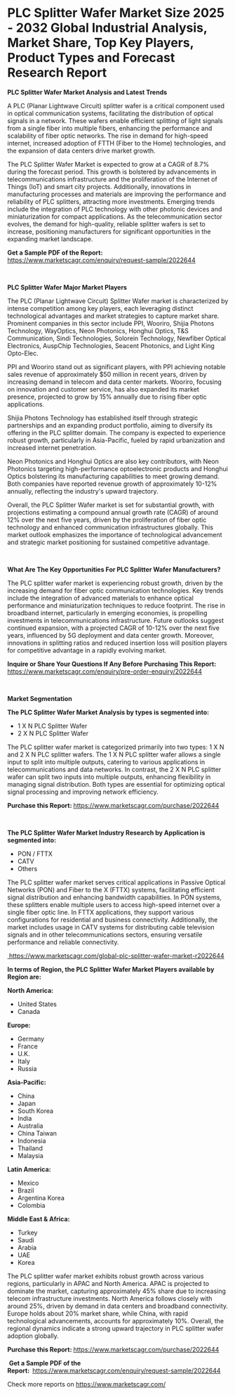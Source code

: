 <p><h1>PLC Splitter Wafer Market Size 2025 - 2032 Global Industrial Analysis, Market Share, Top Key Players, Product Types and Forecast Research Report</h1></p><p><strong>PLC Splitter Wafer Market Analysis and Latest Trends</strong></p>
<p><p>A PLC (Planar Lightwave Circuit) splitter wafer is a critical component used in optical communication systems, facilitating the distribution of optical signals in a network. These wafers enable efficient splitting of light signals from a single fiber into multiple fibers, enhancing the performance and scalability of fiber optic networks. The rise in demand for high-speed internet, increased adoption of FTTH (Fiber to the Home) technologies, and the expansion of data centers drive market growth.</p><p>The PLC Splitter Wafer Market is expected to grow at a CAGR of 8.7% during the forecast period. This growth is bolstered by advancements in telecommunications infrastructure and the proliferation of the Internet of Things (IoT) and smart city projects. Additionally, innovations in manufacturing processes and materials are improving the performance and reliability of PLC splitters, attracting more investments. Emerging trends include the integration of PLC technology with other photonic devices and miniaturization for compact applications. As the telecommunication sector evolves, the demand for high-quality, reliable splitter wafers is set to increase, positioning manufacturers for significant opportunities in the expanding market landscape.</p></p>
<p><strong>Get a Sample PDF of the Report:&nbsp;</strong> <a href="https://www.marketscagr.com/enquiry/request-sample/2022644?utm_campaign=3577&utm_medium=2&utm_source=Github&utm_content=ia&utm_term=06042025&utm_id=plc-splitter-wafer">https://www.marketscagr.com/enquiry/request-sample/2022644</a></p>
<p>&nbsp;</p>
<p><strong>PLC Splitter Wafer Major Market Players</strong></p>
<p><p>The PLC (Planar Lightwave Circuit) Splitter Wafer market is characterized by intense competition among key players, each leveraging distinct technological advantages and market strategies to capture market share. Prominent companies in this sector include PPI, Wooriro, Shijia Photons Technology, WayOptics, Neon Photonics, Honghui Optics, T&S Communication, Sindi Technologies, Solorein Technology, Newfiber Optical Electronics, AuspChip Technologies, Seacent Photonics, and Light King Opto-Elec.</p><p>PPI and Wooriro stand out as significant players, with PPI achieving notable sales revenue of approximately $50 million in recent years, driven by increasing demand in telecom and data center markets. Wooriro, focusing on innovation and customer service, has also expanded its market presence, projected to grow by 15% annually due to rising fiber optic applications.</p><p>Shijia Photons Technology has established itself through strategic partnerships and an expanding product portfolio, aiming to diversify its offering in the PLC splitter domain. The company is expected to experience robust growth, particularly in Asia-Pacific, fueled by rapid urbanization and increased internet penetration.</p><p>Neon Photonics and Honghui Optics are also key contributors, with Neon Photonics targeting high-performance optoelectronic products and Honghui Optics bolstering its manufacturing capabilities to meet growing demand. Both companies have reported revenue growth of approximately 10-12% annually, reflecting the industry's upward trajectory.</p><p>Overall, the PLC Splitter Wafer market is set for substantial growth, with projections estimating a compound annual growth rate (CAGR) of around 12% over the next five years, driven by the proliferation of fiber optic technology and enhanced communication infrastructures globally. This market outlook emphasizes the importance of technological advancement and strategic market positioning for sustained competitive advantage.</p></p>
<p>&nbsp;</p>
<p><strong>What Are The Key Opportunities For PLC Splitter Wafer Manufacturers?</strong></p>
<p><p>The PLC splitter wafer market is experiencing robust growth, driven by the increasing demand for fiber optic communication technologies. Key trends include the integration of advanced materials to enhance optical performance and miniaturization techniques to reduce footprint. The rise in broadband internet, particularly in emerging economies, is propelling investments in telecommunications infrastructure. Future outlooks suggest continued expansion, with a projected CAGR of 10-12% over the next five years, influenced by 5G deployment and data center growth. Moreover, innovations in splitting ratios and reduced insertion loss will position players for competitive advantage in a rapidly evolving market.</p></p>
<p><strong>Inquire or Share Your Questions If Any Before Purchasing This Report:</strong> <a href="https://www.marketscagr.com/enquiry/pre-order-enquiry/2022644?utm_campaign=3577&utm_medium=2&utm_source=Github&utm_content=ia&utm_term=06042025&utm_id=plc-splitter-wafer">https://www.marketscagr.com/enquiry/pre-order-enquiry/2022644</a></p>
<p>&nbsp;</p>
<p><strong>Market Segmentation</strong></p>
<p><strong>The PLC Splitter Wafer Market Analysis by types is segmented into:</strong></p>
<p><ul><li>1 X N PLC Splitter Wafer</li><li>2 X N PLC Splitter Wafer</li></ul></p>
<p><p>The PLC splitter wafer market is categorized primarily into two types: 1 X N and 2 X N PLC splitter wafers. The 1 X N PLC splitter wafer allows a single input to split into multiple outputs, catering to various applications in telecommunications and data networks. In contrast, the 2 X N PLC splitter wafer can split two inputs into multiple outputs, enhancing flexibility in managing signal distribution. Both types are essential for optimizing optical signal processing and improving network efficiency.</p></p>
<p><strong>Purchase this Report:&nbsp;</strong><a href="https://www.marketscagr.com/purchase/2022644?utm_campaign=3577&utm_medium=2&utm_source=Github&utm_content=ia&utm_term=06042025&utm_id=plc-splitter-wafer">https://www.marketscagr.com/purchase/2022644</a></p>
<p>&nbsp;</p>
<p><strong>The PLC Splitter Wafer Market Industry Research by Application is segmented into:</strong></p>
<p><ul><li>PON / FTTX</li><li>CATV</li><li>Others</li></ul></p>
<p><p>The PLC splitter wafer market serves critical applications in Passive Optical Networks (PON) and Fiber to the X (FTTX) systems, facilitating efficient signal distribution and enhancing bandwidth capabilities. In PON systems, these splitters enable multiple users to access high-speed internet over a single fiber optic line. In FTTX applications, they support various configurations for residential and business connectivity. Additionally, the market includes usage in CATV systems for distributing cable television signals and in other telecommunications sectors, ensuring versatile performance and reliable connectivity.</p></p>
<p><a href="https://www.marketscagr.com/global-plc-splitter-wafer-market-r2022644?utm_campaign=3577&utm_medium=2&utm_source=Github&utm_content=ia&utm_term=06042025&utm_id=plc-splitter-wafer">&nbsp;https://www.marketscagr.com/global-plc-splitter-wafer-market-r2022644</a></p>
<p><strong>In terms of Region, the PLC Splitter Wafer Market Players available by Region are:</strong></p>
<p>
    <p> <strong> North America: </strong>
        <ul>
            <li>United States</li>
            <li>Canada</li>
        </ul>
        </p> 
    <p> <strong> Europe: </strong>
        <ul>
            <li>Germany</li>
            <li>France</li>
            <li>U.K.</li>
            <li>Italy</li>
            <li>Russia</li>
        </ul>
        </p> 
    <p> <strong> Asia-Pacific: </strong>
        <ul>
            <li>China</li>
            <li>Japan</li>
            <li>South Korea</li>
            <li>India</li>
            <li>Australia</li>
            <li>China Taiwan</li>
            <li>Indonesia</li>
            <li>Thailand</li>
            <li>Malaysia</li>
        </ul>
        </p> 
    <p> <strong> Latin America: </strong>
        <ul>
            <li>Mexico</li>
            <li>Brazil</li>
            <li>Argentina Korea</li>
            <li>Colombia</li>
        </ul>
        </p> 
    <p> <strong> Middle East & Africa: </strong>
        <ul>
            <li>Turkey</li>
            <li>Saudi</li>
            <li>Arabia</li>
            <li>UAE</li>
            <li>Korea</li>
        </ul>
    </p>
    </p>
<p><p>The PLC splitter wafer market exhibits robust growth across various regions, particularly in APAC and North America. APAC is projected to dominate the market, capturing approximately 45% share due to increasing telecom infrastructure investments. North America follows closely with around 25%, driven by demand in data centers and broadband connectivity. Europe holds about 20% market share, while China, with rapid technological advancements, accounts for approximately 10%. Overall, the regional dynamics indicate a strong upward trajectory in PLC splitter wafer adoption globally.</p></p>
<p><strong>Purchase this Report: </strong><a href="https://www.marketscagr.com/purchase/2022644?utm_campaign=3577&utm_medium=2&utm_source=Github&utm_content=ia&utm_term=06042025&utm_id=plc-splitter-wafer">https://www.marketscagr.com/purchase/2022644</a></p>
<p>&nbsp;<strong>Get a Sample PDF of the Report:&nbsp;&nbsp;</strong><a href="https://www.marketscagr.com/enquiry/request-sample/2022644?utm_campaign=3577&utm_medium=2&utm_source=Github&utm_content=ia&utm_term=06042025&utm_id=plc-splitter-wafer">https://www.marketscagr.com/enquiry/request-sample/2022644</a></p>
<p><strong></strong></p>
<p>Check more reports on <a href="https://www.marketscagr.com/?utm_campaign=3577&utm_medium=2&utm_source=Github&utm_content=ia&utm_term=06042025&utm_id=plc-splitter-wafer">https://www.marketscagr.com/</a></p>